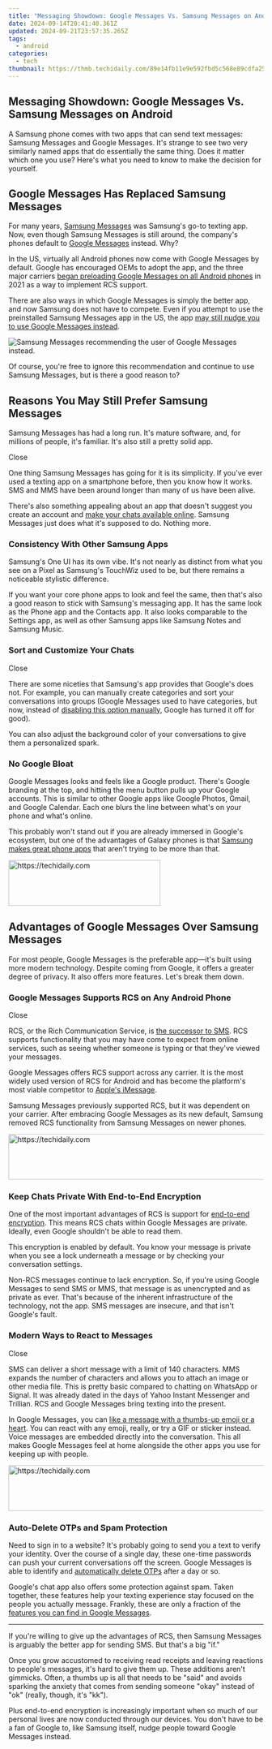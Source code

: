 ```yaml
---
title: "Messaging Showdown: Google Messages Vs. Samsung Messages on Android"
date: 2024-09-14T20:41:40.361Z
updated: 2024-09-21T23:57:35.265Z
tags:
  - android
categories:
  - tech
thumbnail: https://thmb.techidaily.com/89e14fb11e9e592fbd5c568e89cdfa2567dfefcd7e2cc4ffd1db69453f4dcbe5.jpg
---
```


## Messaging Showdown: Google Messages Vs. Samsung Messages on Android

A Samsung phone comes with two apps that can send text messages: Samsung Messages and Google Messages. It's strange to see two very similarly named apps that do essentially the same thing. Does it matter which one you use? Here's what you need to know to make the decision for yourself.

##  ​Google Messages Has Replaced Samsung Messages

 For many years, [Samsung Messages](https://shop-links.co/link/?exclusive=1&publisher_slug=itechdaily19598&url=https%3A%2F%2Fapps.samsung.com%2Fappquery%2FappDetail.as%3FappId%3Dcom.samsung.android.messaging%26cId%3D000006069058) was Samsung's go-to texting app. Now, even though Samsung Messages is still around, the company's phones default to [Google Messages](https://www.anrdoezrs.net/links/3607085/type/dlg/sid/UUhtgUeUpU2002954/https://play.google.com/store/apps/details?id=com.google.android.apps.messaging) instead. Why?

 In the US, virtually all Android phones now come with Google Messages by default. Google has encouraged OEMs to adopt the app, and the three major carriers [began preloading Google Messages on all Android phones](https://screen-recording.techidaily.com/2024-approved-ps5-expansion-leading-external-drives-unveiled/) in 2021 as a way to implement RCS support.

 There are also ways in which Google Messages is simply the better app, and now Samsung does not have to compete. Even if you attempt to use the preinstalled Samsung Messages app in the US, the app [may still nudge you to use Google Messages instead](https://youtube-tips.techidaily.com/ow-to-keep-unwanted-content-away-from-your-computer-and-phone/).

![Samsung Messages recommending the user of Google Messages instead.](https://static1.howtogeekimages.com/wordpress/wp-content/uploads/2024/05/1000060161.jpg) 

 Of course, you're free to ignore this recommendation and continue to use Samsung Messages, but is there a good reason to?

##  ​Reasons You May Still Prefer Samsung Messages

 Samsung Messages has had a long run. It's mature software, and, for millions of people, it's familiar. It's also still a pretty solid app.

Close 

 One thing Samsung Messages has going for it is its simplicity. If you've ever used a texting app on a smartphone before, then you know how it works. SMS and MMS have been around longer than many of us have been alive.

 There's also something appealing about an app that doesn't suggest you create an account and [make your chats available online](https://remote-screen-capture.techidaily.com/updated-in-2024-the-top-10-windows-camera-apps-reviewed/). Samsung Messages just does what it's supposed to do. Nothing more.

###  Consistency With Other Samsung Apps

 Samsung's One UI has its own vibe. It's not nearly as distinct from what you see on a Pixel as Samsung's TouchWiz used to be, but there remains a noticeable stylistic difference.

 If you want your core phone apps to look and feel the same, then that's also a good reason to stick with Samsung's messaging app. It has the same look as the Phone app and the Contacts app. It also looks comparable to the Settings app, as well as other Samsung apps like Samsung Notes and Samsung Music.

###  Sort and Customize Your Chats

Close 

 There are some niceties that Samsung's app provides that Google's does not. For example, you can manually create categories and sort your conversations into groups (Google Messages used to have categories, but now, instead of [disabling this option manually](https://extra-hints.techidaily.com/forge-viral-content-adobe-memes/), Google has turned it off for good).

 You can also adjust the background color of your conversations to give them a personalized spark.

###  No Google Bloat

 Google Messages looks and feels like a Google product. There's Google branding at the top, and hitting the menu button pulls up your Google accounts. This is similar to other Google apps like Google Photos, Gmail, and Google Calendar. Each one blurs the line between what's on your phone and what's online.

 This probably won't stand out if you are already immersed in Google's ecosystem, but one of the advantages of Galaxy phones is that [Samsung makes great phone apps](https://extra-hints.techidaily.com/new-an-examination-of-photoshops-anti-shake-capabilities/) that aren't trying to be more than that.

<!-- affiliate ads begin -->
<a href="https://aligracehair.sjv.io/c/5597632/2087234/19272" target="_top" id="2087234">
  <img src="//a.impactradius-go.com/display-ad/19272-2087234" border="0" alt="https://techidaily.com" width="300" height="90"/>
</a>
<img height="0" width="0" src="https://aligracehair.sjv.io/i/5597632/2087234/19272" style="position:absolute;visibility:hidden;" border="0" />
<!-- affiliate ads end -->

##  Advantages of Google Messages Over Samsung Messages

 For most people, Google Messages is the preferable app—it's built using more modern technology. Despite coming from Google, it offers a greater degree of privacy. It also offers more features. Let's break them down.

###  Google Messages Supports RCS on Any Android Phone

Close 

 RCS, or the Rich Communication Service, is [the successor to SMS](https://screen-activity-recording.techidaily.com/updated-2024-approved-ideal-chat-and-meetup-tools-for-large-groups/). RCS supports functionality that you may have come to expect from online services, such as seeing whether someone is typing or that they've viewed your messages.

 Google Messages offers RCS support across any carrier. It is the most widely used version of RCS for Android and has become the platform's most viable competitor to [Apple's iMessage](https://win-amazing.techidaily.com/find-updated-printing-drivers-for-ricoh-mpc3003-download-now/).

 Samsung Messages previously supported RCS, but it was dependent on your carrier. After embracing Google Messages as its new default, Samsung removed RCS functionality from Samsung Messages on newer phones.

<!-- affiliate ads begin -->
<a href="https://coinrule.sjv.io/c/5597632/1610918/18409" target="_top" id="1610918">
  <img src="//a.impactradius-go.com/display-ad/18409-1610918" border="0" alt="https://techidaily.com" width="728" height="90"/>
</a>
<img height="0" width="0" src="https://coinrule.sjv.io/i/5597632/1610918/18409" style="position:absolute;visibility:hidden;" border="0" />
<!-- affiliate ads end -->

###  Keep Chats Private With End-to-End Encryption

 One of the most important advantages of RCS is support for [end-to-end encryption](https://extra-hints.techidaily.com/new-13-creative-ways-to-save-and-store-online-audio-broadcasts/). This means RCS chats within Google Messages are private. Ideally, even Google shouldn't be able to read them.

 This encryption is enabled by default. You know your message is private when you see a lock underneath a message or by checking your conversation settings.

 Non-RCS messages continue to lack encryption. So, if you're using Google Messages to send SMS or MMS, that message is as unencrypted and as private as ever. That's because of the inherent infrastructure of the technology, not the app. SMS messages are insecure, and that isn't Google's fault.

###  Modern Ways to React to Messages

Close 

 SMS can deliver a short message with a limit of 140 characters. MMS expands the number of characters and allows you to attach an image or other media file. This is pretty basic compared to chatting on WhatsApp or Signal. It was already dated in the days of Yahoo Instant Messenger and Trillian. RCS and Google Messages bring texting into the present.

 In Google Messages, you can [like a message with a thumbs-up emoji or a heart](https://youtube-data.techidaily.com/approved-unleash-your-potential-skyrocketing-youtube-audience/). You can react with any emoji, really, or try a GIF or sticker instead. Voice messages are embedded directly into the conversation. This all makes Google Messages feel at home alongside the other apps you use for keeping up with people.

<!-- affiliate ads begin -->
<a href="https://appsumo.8odi.net/c/5597632/2037474/7443" target="_top" id="2037474">
  <img src="//a.impactradius-go.com/display-ad/7443-2037474" border="0" alt="https://techidaily.com" width="728" height="90"/>
</a>
<img height="0" width="0" src="https://appsumo.8odi.net/i/5597632/2037474/7443" style="position:absolute;visibility:hidden;" border="0" />
<!-- affiliate ads end -->

###  Auto-Delete OTPs and Spam Protection

 Need to sign in to a website? It's probably going to send you a text to verify your identity. Over the course of a single day, these one-time passwords can push your current conversations off the screen. Google Messages is able to identify and [automatically delete OTPs](https://facebook-video-content.techidaily.com/new-in-2024-the-art-of-digital-retrieval-saving-and-storing-chats-on-fb/) after a day or so.

 Google's chat app also offers some protection against spam. Taken together, these features help your texting experience stay focused on the people you actually message. Frankly, these are only a fraction of the [features you can find in Google Messages](https://extra-support.techidaily.com/revealing-the-smarts-of-z2-play-mobile-for-2024/).

---

 If you're willing to give up the advantages of RCS, then Samsung Messages is arguably the better app for sending SMS. But that's a big "if."

 Once you grow accustomed to receiving read receipts and leaving reactions to people's messages, it's hard to give them up. These additions aren't gimmicks. Often, a thumbs up is all that needs to be "said" and avoids sparking the anxiety that comes from sending someone "okay" instead of "ok" (really, though, it's "kk").

 Plus end-to-end encryption is increasingly important when so much of our personal lives are now conducted through our devices. You don't have to be a fan of Google to, like Samsung itself, nudge people toward Google Messages instead.

<ins class="adsbygoogle"
     style="display:block"
     data-ad-format="autorelaxed"
     data-ad-client="ca-pub-7571918770474297"
     data-ad-slot="1223367746"></ins>

<ins class="adsbygoogle"
     style="display:block"
     data-ad-client="ca-pub-7571918770474297"
     data-ad-slot="8358498916"
     data-ad-format="auto"
     data-full-width-responsive="true"></ins>



